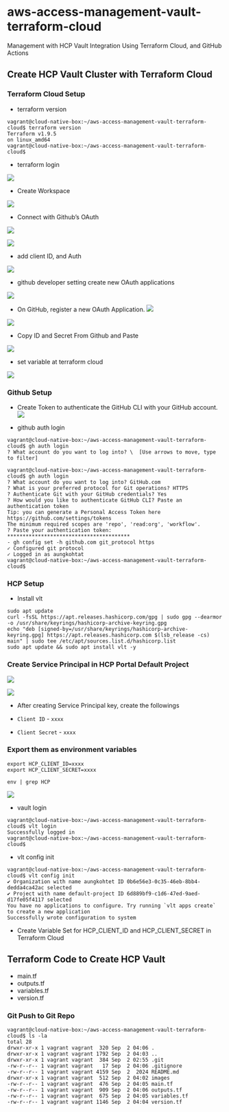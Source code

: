 # aws-access-management-vault-terraform-cloud
Management with HCP Vault Integration Using Terraform Cloud, and GitHub Actions

## Create HCP Vault Cluster with Terraform Cloud 

### Terraform Cloud Setup
- terraform version
```
vagrant@cloud-native-box:~/aws-access-management-vault-terraform-cloud$ terraform version
Terraform v1.9.5
on linux_amd64
vagrant@cloud-native-box:~/aws-access-management-vault-terraform-cloud$ 
```
- terraform login

![](./images/Screenshot%202024-09-02%20at%2010.04.34 AM.png)

- Create Workspace

![](./images/Screenshot%202024-09-02%20at%2010.07.56 AM.png)

- Connect with Github’s OAuth

![](./images/Screenshot%202024-09-02%20at%2010.10.46 AM.png)

![](./images/Screenshot%202024-09-02%20at%2010.11.21 AM.png)

- add client ID, and Auth

![](./images/Screenshot%202024-09-02%20at%2010.12.52 AM.png)

- github developer setting create new OAuth applications

![](./images/Screenshot%202024-09-02%20at%2010.13.55 AM.png)

- On GitHub, register a new OAuth Application. 
![](./images/Screenshot%202024-09-02%20at%2010.16.07 AM.png)

![](./images/Screenshot%202024-09-02%20at%2010.18.22 AM.png)

- Copy ID and Secret From Github and Paste

![](./images/Screenshot%202024-09-02%20at%2010.20.04 AM.png)

- set variable at terraform cloud

![](./images/Screenshot%202024-09-02%20at%2010.36.05 AM.png)

### Github Setup

- Create Token to authenticate the GitHub CLI with your GitHub account.
![](./images/Screenshot%202024-09-02%20at%2010.38.04 AM.png)

- github auth login

```
vagrant@cloud-native-box:~/aws-access-management-vault-terraform-cloud$ gh auth login 
? What account do you want to log into? \  [Use arrows to move, type to filter]

vagrant@cloud-native-box:~/aws-access-management-vault-terraform-cloud$ gh auth login 
? What account do you want to log into? GitHub.com
? What is your preferred protocol for Git operations? HTTPS
? Authenticate Git with your GitHub credentials? Yes
? How would you like to authenticate GitHub CLI? Paste an authentication token
Tip: you can generate a Personal Access Token here https://github.com/settings/tokens
The minimum required scopes are 'repo', 'read:org', 'workflow'.
? Paste your authentication token: ****************************************
- gh config set -h github.com git_protocol https
✓ Configured git protocol
✓ Logged in as aungkohtat
vagrant@cloud-native-box:~/aws-access-management-vault-terraform-cloud$ 
```

### HCP Setup

- Install vlt
```
sudo apt update
curl -fsSL https://apt.releases.hashicorp.com/gpg | sudo gpg --dearmor -o /usr/share/keyrings/hashicorp-archive-keyring.gpg
echo "deb [signed-by=/usr/share/keyrings/hashicorp-archive-keyring.gpg] https://apt.releases.hashicorp.com $(lsb_release -cs) main" | sudo tee /etc/apt/sources.list.d/hashicorp.list
sudo apt update && sudo apt install vlt -y
```

### Create Service Principal in HCP Portal Default Project

![](./images/Screenshot%202024-09-02%20at%2010.57.22 AM.png)

![](./images/Screenshot%202024-09-02%20at%2010.59.01 AM.png)

- After creating Service Principal key, create the followings

- `Client ID` - `xxxx`
- `Client Secret` - `xxxx`

### Export them as environment variables
```
export HCP_CLIENT_ID=xxxx
export HCP_CLIENT_SECRET=xxxx

env | grep HCP
```

![](./images/Screenshot%202024-09-02%20at%2011.02.06 AM.png)

- vault login

```
vagrant@cloud-native-box:~/aws-access-management-vault-terraform-cloud$ vlt login
Successfully logged in
vagrant@cloud-native-box:~/aws-access-management-vault-terraform-cloud$ 
```

- vlt config init

```
vagrant@cloud-native-box:~/aws-access-management-vault-terraform-cloud$ vlt config init
✔ Organization with name aungkohtet ID 0b6e56e3-0c35-46eb-8bb4-dedda4ca42ac selected
✔ Project with name default-project ID 6d889bf9-c1d6-47ed-9aed-d17fe05f4117 selected
You have no applications to configure. Try running `vlt apps create` to create a new application
Successfully wrote configuration to system
```

- Create Variable Set for HCP_CLIENT_ID and HCP_CLIENT_SECRET in Terraform Cloud

## Terraform Code to Create HCP Vault
- main.tf
- outputs.tf
- variables.tf
- version.tf

### Git Push to Git Repo

```
vagrant@cloud-native-box:~/aws-access-management-vault-terraform-cloud$ ls -la
total 28
drwxr-xr-x 1 vagrant vagrant  320 Sep  2 04:06 .
drwxr-xr-x 1 vagrant vagrant 1792 Sep  2 04:03 ..
drwxr-xr-x 1 vagrant vagrant  384 Sep  2 02:55 .git
-rw-r--r-- 1 vagrant vagrant   17 Sep  2 04:06 .gitignore
-rw-r--r-- 1 vagrant vagrant 4159 Sep  2  2024 README.md
drwxr-xr-x 1 vagrant vagrant  512 Sep  2 04:02 images
-rw-r--r-- 1 vagrant vagrant  476 Sep  2 04:05 main.tf
-rw-r--r-- 1 vagrant vagrant  909 Sep  2 04:06 outputs.tf
-rw-r--r-- 1 vagrant vagrant  675 Sep  2 04:05 variables.tf
-rw-r--r-- 1 vagrant vagrant 1146 Sep  2 04:04 version.tf
```



